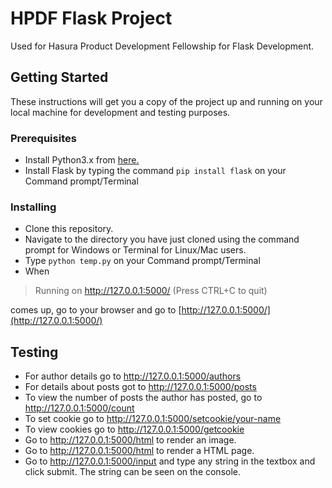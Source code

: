 # HPDF Flask Project
Used for Hasura Product Development Fellowship for Flask Development.

## Getting Started
These instructions will get you a copy of the project up and running on your local machine for development and testing purposes.

### Prerequisites
* Install Python3.x from [here.](https://www.python.org/)
* Install Flask by typing the command `pip install flask` on your Command prompt/Terminal

### Installing
* Clone this repository.
* Navigate to the directory you have just cloned using the command prompt for Windows or Terminal for Linux/Mac users.
* Type `python temp.py` on your Command prompt/Terminal
* When 
> Running on http://127.0.0.1:5000/ (Press CTRL+C to quit)

comes up, go to your browser and go to [http://127.0.0.1:5000/](http://127.0.0.1:5000/)

## Testing
* For author details go to http://127.0.0.1:5000/authors
* For details about posts got to http://127.0.0.1:5000/posts
* To view the number of posts the author has posted, go to http://127.0.0.1:5000/count
* To set cookie go to http://127.0.0.1:5000/setcookie/your-name
* To view cookies go to http://127.0.0.1:5000/getcookie
* Go to http://127.0.0.1:5000/html to render an image.
* Go to http://127.0.0.1:5000/html to render a HTML page.
* Go to http://127.0.0.1:5000/input and type any string in the textbox and click submit. The string can be seen on the console. 
